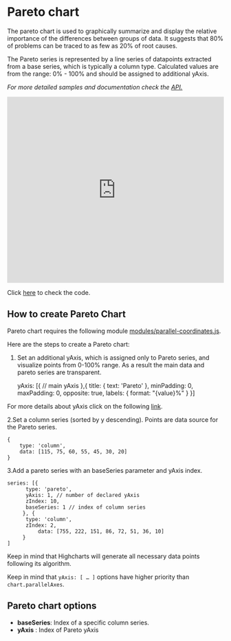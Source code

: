 Pareto chart
===

The pareto chart is used to graphically summarize and display the relative importance of the differences between groups of data. It suggests that 80% of problems can be traced to as few as 20% of root causes.

The Pareto series is represented by a line series of datapoints extracted from a base series, which is typically a column type. Calculated values are from the range: 0% - 100% and should be assigned to additional yAxis.

_For more detailed samples and documentation check the [API.](https://api.highcharts.com/highcharts/plotOptions.pareto)_

<iframe style="width: 100%; height: 432px; border: none;" src=https://www.highcharts.com/samples/embed/highcharts/demo/pareto allow="fullscreen"></iframe>

Click [here](https://jsfiddle.net/gh/get/library/pure/highcharts/highcharts/tree/master/samples/highcharts/demo/pareto/) to check the code.

How to create Pareto Chart
--------------------------

Pareto chart requires the following module [modules/parallel-coordinates.js](https://code.highcharts.com/modules/parallel-coordinates.js).

Here are the steps to create a Pareto chart:

1. Set an additional yAxis, which is assigned only to Pareto series, and visualize points from 0-100% range. As a result the main data and pareto series are transparent.

    
    yAxis: [{
          // main yAxis
      },{
           title: {
           text: 'Pareto'
        },
        minPadding: 0,
        maxPadding: 0,
        opposite: true,
        labels: {
        	format: "{value}%"
        }
      }]
    

For more details about yAxis click on the following [link](https://api.highcharts.com/highcharts/yAxis).

2.Set a column series (sorted by y descending). Points are data source for the Pareto series.

    
    {
        type: 'column',
        data: [115, 75, 60, 55, 45, 30, 20]
    }
    

3.Add a pareto series with an baseSeries parameter and yAxis index.

    
    series: [{
    	  type: 'pareto',
    	  yAxis: 1, // number of declared yAxis
    	  zIndex: 10,
    	  baseSeries: 1 // index of column series
    	 }, {
    	  type: 'column',
    	  zIndex: 2,
              data: [755, 222, 151, 86, 72, 51, 36, 10]
    	 }  
    ]
    

Keep in mind that Highcharts will generate all necessary data points following its algorithm.

Keep in mind that `yAxis: [ … ]` options have higher priority than `chart.parallelAxes`.

Pareto chart options
--------------------

*   **baseSeries**: Index of a specific column series.
*   **yAxis** : Index of Pareto yAxis
